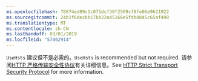 ```yaml
---
ms.openlocfilehash: 78874ed89c1c871dcf30f2509cf8fe06e9621922
ms.sourcegitcommit: 24b1f6decbb17bb22a45166e5fdb0845c65af498
ms.translationtype: MT
ms.contentlocale: zh-CN
ms.lasthandoff: 03/01/2019
ms.locfileid: "57062914"
---
```

<span data-ttu-id="d41cd-101">`UseHsts` 建议但不是必需的。</span><span class="sxs-lookup"><span data-stu-id="d41cd-101">`UseHsts` is recommended but not required.</span></span> <span data-ttu-id="d41cd-102">请参阅[HTTP 严格传输安全性协议](xref:security/enforcing-ssl#http-strict-transport-security-protocol-hsts)有关详细信息。</span><span class="sxs-lookup"><span data-stu-id="d41cd-102">See [HTTP Strict Transport Security Protocol](xref:security/enforcing-ssl#http-strict-transport-security-protocol-hsts) for more information.</span></span>
